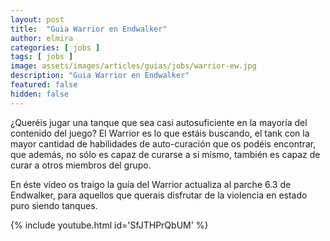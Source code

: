 ```yaml
---
layout: post
title:  "Guia Warrior en Endwalker"
author: elmira
categories: [ jobs ]
tags: [ jobs ]
image: assets/images/articles/guias/jobs/warrior-ew.jpg
description: "Guia Warrior en Endwalker"
featured: false
hidden: false
---
```

¿Queréis jugar una tanque que sea casi autosuficiente en la mayoría del contenido del juego? El Warrior es lo que estáis buscando, el tank con la mayor cantidad de habilidades de auto-curación que os podéis encontrar, que además, no sólo es capaz de curarse a si mismo, también es capaz de curar a otros miembros del grupo.

En éste vídeo os traigo la guía del Warrior actualiza al parche 6.3 de Endwalker, para aquellos que querais disfrutar de la violencia en estado puro siendo tanques.

{% include youtube.html id='SfJTHPrQbUM' %}
